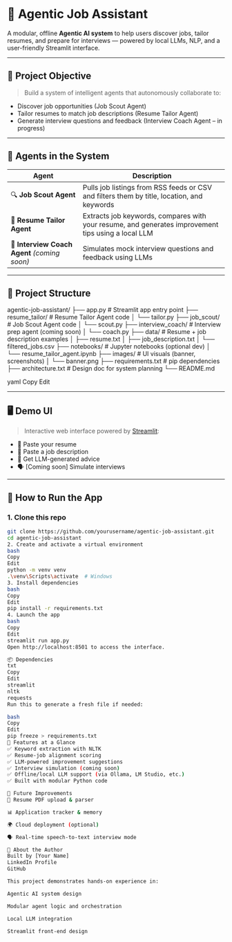 
# 🤖 Agentic Job Assistant

A modular, offline **Agentic AI system** to help users discover jobs, tailor resumes, and prepare for interviews — powered by local LLMs, NLP, and a user-friendly Streamlit interface.

---

## 🎯 Project Objective

> Build a system of intelligent agents that autonomously collaborate to:
- Discover job opportunities (Job Scout Agent)
- Tailor resumes to match job descriptions (Resume Tailor Agent)
- Generate interview questions and feedback (Interview Coach Agent – in progress)

---

## 🧠 Agents in the System

| Agent | Description |
|-------|-------------|
| 🔍 **Job Scout Agent** | Pulls job listings from RSS feeds or CSV and filters them by title, location, and keywords |
| 🧵 **Resume Tailor Agent** | Extracts job keywords, compares with your resume, and generates improvement tips using a local LLM |
| 🎤 **Interview Coach Agent** *(coming soon)* | Simulates mock interview questions and feedback using LLMs |

---

## 📂 Project Structure

agentic-job-assistant/
├── app.py # Streamlit app entry point
├── resume_tailor/ # Resume Tailor Agent code
│ └── tailor.py
├── job_scout/ # Job Scout Agent code
│ └── scout.py
├── interview_coach/ # Interview prep agent (coming soon)
│ └── coach.py
├── data/ # Resume + job description examples
│ ├── resume.txt
│ ├── job_description.txt
│ └── filtered_jobs.csv
├── notebooks/ # Jupyter notebooks (optional dev)
│ └── resume_tailor_agent.ipynb
├── images/ # UI visuals (banner, screenshots)
│ └── banner.png
├── requirements.txt # pip dependencies
├── architecture.txt # Design doc for system planning
└── README.md

yaml
Copy
Edit

---

## 🖥️ Demo UI

> Interactive web interface powered by [Streamlit](https://streamlit.io/):

- 📄 Paste your resume
- 💼 Paste a job description
- 🧠 Get LLM-generated advice
- 🗣️ [Coming soon] Simulate interviews

---

## 🚀 How to Run the App

### 1. Clone this repo

```bash
git clone https://github.com/yourusername/agentic-job-assistant.git
cd agentic-job-assistant
2. Create and activate a virtual environment
bash
Copy
Edit
python -m venv venv
.\venv\Scripts\activate  # Windows
3. Install dependencies
bash
Copy
Edit
pip install -r requirements.txt
4. Launch the app
bash
Copy
Edit
streamlit run app.py
Open http://localhost:8501 to access the interface.

📦 Dependencies
txt
Copy
Edit
streamlit
nltk
requests
Run this to generate a fresh file if needed:

bash
Copy
Edit
pip freeze > requirements.txt
📌 Features at a Glance
✅ Keyword extraction with NLTK
✅ Resume-job alignment scoring
✅ LLM-powered improvement suggestions
✅ Interview simulation (coming soon)
✅ Offline/local LLM support (via Ollama, LM Studio, etc.)
✅ Built with modular Python code

🧠 Future Improvements
📝 Resume PDF upload & parser

📊 Application tracker & memory

🌍 Cloud deployment (optional)

🗣️ Real-time speech-to-text interview mode

💼 About the Author
Built by [Your Name]
LinkedIn Profile
GitHub

This project demonstrates hands-on experience in:

Agentic AI system design

Modular agent logic and orchestration

Local LLM integration

Streamlit front-end design
